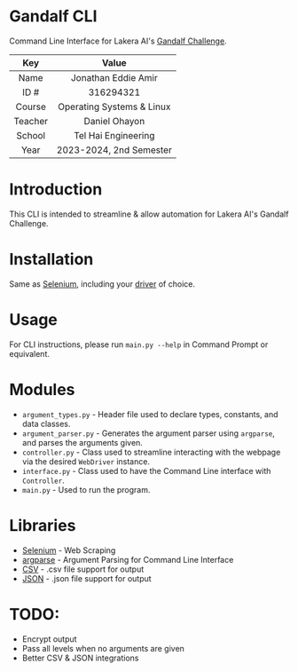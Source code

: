 # Gandalf CLI

Command Line Interface for Lakera AI's [Gandalf Challenge](https://gandalf.lakera.ai/baseline).

|   Key   |           Value           |
|:-------:|:-------------------------:|
|  Name   |    Jonathan Eddie Amir    |
|  ID #   |         316294321         |
| Course  | Operating Systems & Linux |
| Teacher |       Daniel Ohayon       |
| School  |    Tel Hai Engineering    |
|  Year   |  2023-2024, 2nd Semester  |

# Introduction

This CLI is intended to streamline & allow automation for Lakera AI's Gandalf Challenge.

# Installation

Same as [Selenium](https://www.selenium.dev/selenium/docs/api/py/index.html#installing), including
your [driver](https://www.selenium.dev/selenium/docs/api/py/index.html#drivers) of choice.

# Usage

For CLI instructions, please run `main.py --help` in Command Prompt or equivalent.

# Modules

- `argument_types.py` - Header file used to declare types, constants, and data classes.
- `argument_parser.py` - Generates the argument parser using `argparse`, and parses the arguments given.
- `controller.py` - Class used to streamline interacting with the webpage via the desired `WebDriver` instance.
- `interface.py` - Class used to have the Command Line interface with `Controller`.
- `main.py` - Used to run the program.

# Libraries

- [Selenium](https://www.selenium.dev/) - Web Scraping
- [argparse](https://docs.python.org/3/library/argparse.html) - Argument Parsing for Command Line Interface
- [CSV](https://docs.python.org/3/library/csv.html) - .csv file support for output
- [JSON](https://docs.python.org/3/library/json.html) - .json file support for output

# TODO:

- Encrypt output
- Pass all levels when no arguments are given
- Better CSV & JSON integrations